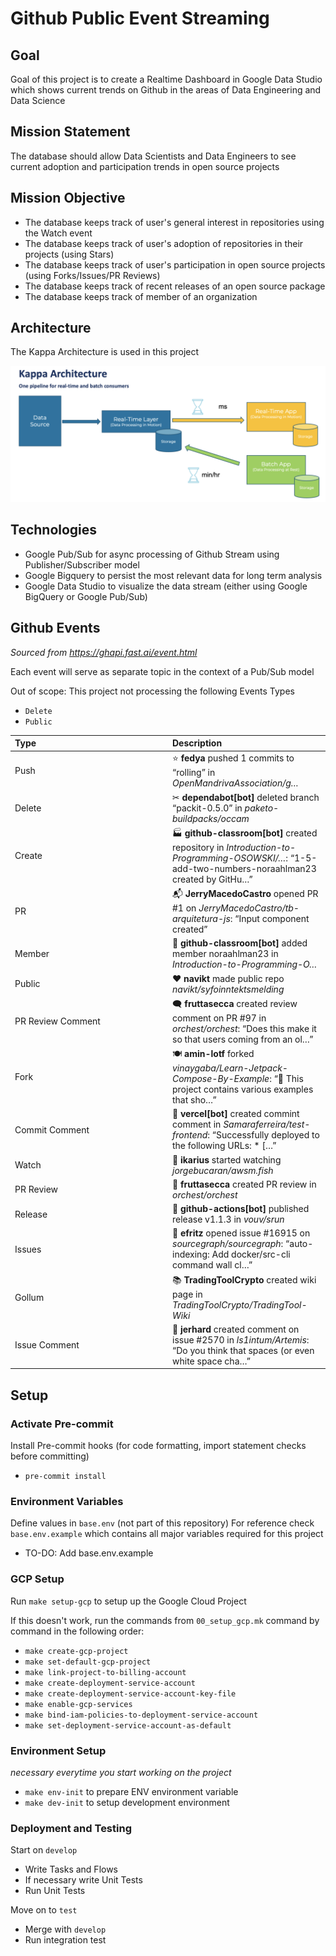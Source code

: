 # Github Public Event Streaming

## Goal
Goal of this project is to create a Realtime Dashboard in Google Data Studio which shows current trends on Github in the areas of Data Engineering and Data Science

## Mission Statement
The database should allow Data Scientists and Data Engineers to see current adoption and participation trends in open source projects

## Mission Objective
- The database keeps track of user's general interest in repositories using the Watch event
- The database keeps track of user's adoption of repositories in their projects (using Stars)
- The database keeps track of user's participation in open source projects (using Forks/Issues/PR Reviews)
- The database keeps track of recent releases of an open source package
- The database keeps track of member of an organization 

## Architecture
The Kappa Architecture is used in this project

![](docs/images/kappa-architecture.png)

## Technologies
- Google Pub/Sub for async processing of Github Stream using Publisher/Subscriber model
- Google Bigquery to persist the most relevant data for long term analysis
- Google Data Studio to visualize the data stream (either using Google BigQuery or Google Pub/Sub)


## Github Events

*Sourced from https://ghapi.fast.ai/event.html*

Each event will serve as separate topic in the context of a Pub/Sub model

Out of scope: This project not processing the following Events Types 
- `Delete`
- `Public`

<table class="table table-sm table-striped small">
<colgroup>
<col style="width: 50%">
<col style="width: 50%">
</colgroup>
<thead>
<tr class="header">
<th style="text-align: left;">Type</th>
<th style="text-align: left;">Description</th>
</tr>
</thead>
<tbody>
<tr class="odd">
<td style="text-align: left;">Push</td>
<td style="text-align: left;">⭐ <strong>fedya</strong> pushed 1 commits to “rolling” in <em>OpenMandrivaAssociation/g…</em></td>
</tr>
<tr class="even">
<td style="text-align: left;">Delete</td>
<td style="text-align: left;">✂ <strong>dependabot[bot]</strong> deleted branch “packit-0.5.0” in <em>paketo-buildpacks/occam</em></td>
</tr>
<tr class="odd">
<td style="text-align: left;">Create</td>
<td style="text-align: left;">🏭 <strong>github-classroom[bot]</strong> created repository in <em>Introduction-to-Programming-OSOWSKI/…</em>: “1-5-add-two-numbers-noraahlman23 created by GitHu…”</td>
</tr>
<tr class="even">
<td style="text-align: left;">PR</td>
<td style="text-align: left;">📬 <strong>JerryMacedoCastro</strong> opened PR #1 on <em>JerryMacedoCastro/tb-arquitetura-js</em>: “Input component created”</td>
</tr>
<tr class="odd">
<td style="text-align: left;">Member</td>
<td style="text-align: left;">💃 <strong>github-classroom[bot]</strong> added member noraahlman23 in <em>Introduction-to-Programming-O…</em></td>
</tr>
<tr class="even">
<td style="text-align: left;">Public</td>
<td style="text-align: left;">♥ <strong>navikt</strong> made public repo <em>navikt/syfoinntektsmelding</em></td>
</tr>
<tr class="odd">
<td style="text-align: left;">PR Review Comment</td>
<td style="text-align: left;">🗨 <strong>fruttasecca</strong> created review comment on PR #97 in <em>orchest/orchest</em>: “Does this make it so that users coming from an ol…”</td>
</tr>
<tr class="even">
<td style="text-align: left;">Fork</td>
<td style="text-align: left;">🍽 <strong>amin-lotf</strong> forked <em>vinaygaba/Learn-Jetpack-Compose-By-Example</em>: “🚀 This project contains various examples that sho…”</td>
</tr>
<tr class="odd">
<td style="text-align: left;">Commit Comment</td>
<td style="text-align: left;">🎉 <strong>vercel[bot]</strong> created commint comment in <em>Samaraferreira/test-frontend</em>: “Successfully deployed to the following URLs: * […”</td>
</tr>
<tr class="even">
<td style="text-align: left;">Watch</td>
<td style="text-align: left;">👀 <strong>ikarius</strong> started watching <em>jorgebucaran/awsm.fish</em></td>
</tr>
<tr class="odd">
<td style="text-align: left;">PR Review</td>
<td style="text-align: left;">💌 <strong>fruttasecca</strong> created PR review in <em>orchest/orchest</em></td>
</tr>
<tr class="even">
<td style="text-align: left;">Release</td>
<td style="text-align: left;">🚀 <strong>github-actions[bot]</strong> published release v1.1.3 in <em>vouv/srun</em></td>
</tr>
<tr class="odd">
<td style="text-align: left;">Issues</td>
<td style="text-align: left;">🐛 <strong>efritz</strong> opened issue #16915 on <em>sourcegraph/sourcegraph</em>: “auto-indexing: Add docker/src-cli command wall cl…”</td>
</tr>
<tr class="even">
<td style="text-align: left;">Gollum</td>
<td style="text-align: left;">📚 <strong>TradingToolCrypto</strong> created wiki page in <em>TradingToolCrypto/TradingTool-Wiki</em></td>
</tr>
<tr class="odd">
<td style="text-align: left;">Issue Comment</td>
<td style="text-align: left;">💬 <strong>jerhard</strong> created comment on issue #2570 in <em>ls1intum/Artemis</em>: “Do you think that spaces (or even white space cha…”</td>
</tr>
</tbody>
</table>

## <a name='Setup'></a>Setup

### <a name='ActivatePre-commit'></a>Activate Pre-commit 
Install Pre-commit hooks (for code formatting, import statement checks before committing)
- `pre-commit install`

### <a name='EnvironmentVariables'></a>Environment Variables
Define values in `base.env` (not part of this repository)
For reference check `base.env.example` which contains all major variables required for this project
- TO-DO: Add base.env.example

### <a name='GCPSetup'></a>GCP Setup
Run `make setup-gcp` to setup up the Google Cloud Project

If this doesn't work, run the commands from `00_setup_gcp.mk` command by command in the following order:
- `make create-gcp-project`
- `make set-default-gcp-project`
- `make link-project-to-billing-account`
- `make create-deployment-service-account`
- `make create-deployment-service-account-key-file`
- `make enable-gcp-services`
- `make bind-iam-policies-to-deployment-service-account`
- `make set-deployment-service-account-as-default`

### <a name='EnvironmentSetup'></a>Environment Setup
*necessary everytime you start working on the project*
- `make env-init` to prepare ENV environment variable
- `make dev-init` to setup development environment

### <a name='DeploymentandTesting'></a>Deployment and Testing

Start on `develop`
- Write Tasks and Flows
- If necessary write Unit Tests
- Run Unit Tests

Move on to `test`
- Merge with `develop`
- Run integration test
